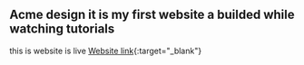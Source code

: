 ## Acme design it is my first website a builded while watching tutorials 
this is website is live 
[Website link](https://acmedesign.pages.dev/){:target="_blank"}

